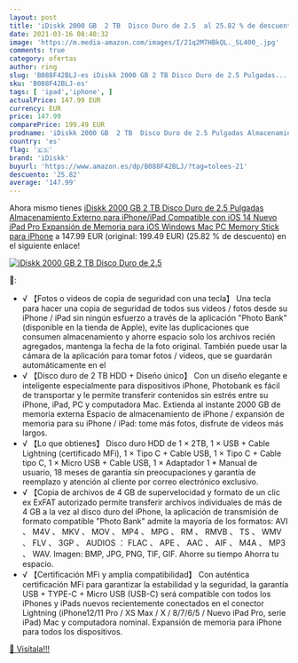 ```yaml
---
layout: post
title: 'iDiskk 2000 GB  2 TB  Disco Duro de 2.5  al 25.82 % de descuento'
date: 2021-03-16 08:40:32
image: 'https://m.media-amazon.com/images/I/21q2M7HBkQL._SL400_.jpg'
comments: true
category: ofertas
author: ring
slug: 'B088F42BLJ-es iDiskk 2000 GB 2 TB Disco Duro de 2.5 Pulgadas...'
sku: 'B088F42BLJ-es'
tags: [ 'ipad','iphone', ]
actualPrice: 147.99 EUR
currency: EUR
price: 147.99
comparePrice: 199.49 EUR
prodname: 'iDiskk 2000 GB  2 TB  Disco Duro de 2.5 Pulgadas Almacenamiento Externo para iPhone/iPad Compatible con iOS 14 Nuevo iPad Pro  Expansión de Memoria para iOS Windows Mac PC  Memory Stick para iPhone'
country: 'es'
flag: '🇪🇸'
brand: 'iDiskk'
buyurl: 'https://www.amazon.es/dp/B088F42BLJ/?tag=tolees-21'
descuento: '25.82'
average: '147.99'
---
```


Ahora mismo tienes [iDiskk 2000 GB  2 TB  Disco Duro de 2.5 Pulgadas Almacenamiento Externo para iPhone/iPad Compatible con iOS 14 Nuevo iPad Pro  Expansión de Memoria para iOS Windows Mac PC  Memory Stick para iPhone](https://www.amazon.es/dp/B088F42BLJ/?tag=tolees-21) a 147.99 EUR (original: 199.49 EUR) (25.82 %  de descuento) en el siguiente enlace!

[![iDiskk 2000 GB  2 TB  Disco Duro de 2.5 ](https://m.media-amazon.com/images/I/21q2M7HBkQL._SL400_.jpg)](https://www.amazon.es/dp/B088F42BLJ/?tag=tolees-21)

🔎:

- √ 【Fotos o videos de copia de seguridad con una tecla】 Una tecla para hacer una copia de seguridad de todos sus videos / fotos desde su iPhone / iPad sin ningún esfuerzo a través de la aplicación "Photo Bank" (disponible en la tienda de Apple), evite las duplicaciones que consumen almacenamiento y ahorre espacio solo los archivos recién agregados, mantenga la fecha de la foto original. También puede usar la cámara de la aplicación para tomar fotos / videos, que se guardarán automáticamente en el
- √ 【Disco duro de 2 TB HDD + Diseño único】 Con un diseño elegante e inteligente especialmente para dispositivos iPhone, Photobank es fácil de transportar y le permite transferir contenidos sin estrés entre su iPhone, iPad, PC y computadora Mac. Extienda al instante 2000 GB de memoria externa Espacio de almacenamiento de iPhone / expansión de memoria para su iPhone / iPad: tome más fotos, disfrute de videos más largos.
- √ 【Lo que obtienes】 Disco duro HDD de 1 × 2TB, 1 × USB + Cable Lightning (certificado MFi), 1 × Tipo C + Cable USB, 1 × Tipo C + Cable tipo C, 1 × Micro USB + Cable USB, 1 × Adaptador 1 * Manual de usuario, 18 meses de garantía sin preocupaciones y garantía de reemplazo y atención al cliente por correo electrónico exclusivo.
- √ 【Copia de archivos de 4 GB de supervelocidad y formato de un clic ex ExFAT autorizado permite transferir archivos individuales de más de 4 GB a la vez al disco duro del iPhone, la aplicación de transmisión de formato compatible "Photo Bank" admite la mayoría de los formatos: AVI 、 M4V 、 MKV 、 MOV 、 MP4 、 MPG 、 RM 、 RMVB 、 TS 、 WMV 、 FLV 、 3GP 、 AUDIOS ： FLAC 、 APE 、 AAC 、 AIF 、 M4A 、 MP3 、 WAV. Imagen: BMP, JPG, PNG, TIF, GIF. Ahorre su tiempo Ahorra tu espacio.
- √ 【Certificación MFi y amplia compatibilidad】 Con auténtica certificación MFi para garantizar la estabilidad y la seguridad, la garantía USB + TYPE-C + Micro USB (USB-C) será compatible con todos los iPhones y iPads nuevos recientemente conectados en el conector Lightning (iPhone12/11 Pro / XS Max / X / 8/7/6/5 / Nuevo iPad Pro, serie iPad) Mac y computadora nominal. Expansión de memoria para iPhone para todos los dispositivos.

[🛒 Visítala!!!](https://www.amazon.es/dp/B088F42BLJ/?tag=tolees-21)
